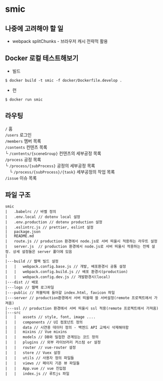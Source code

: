 # smic

## 나중에 고려해야 할 일

- webpack splitChunks - 브라우저 캐시 전략적 활용

## Docker 로컬 테스트해보기

- 빌드

```shell
$ docker build -t smic -f docker/Dockerfile.develop .
```

- 런

```shell
$ docker run smic
```

## 라우팅
`/` 홈  
`/users` 로그인  
`/members` 멤버 목록  
`/contents` 컨텐츠 목록  
└ `/contents/{sceneGroup}` 컨텐츠의 세부공정 목록  
`/process` 공정 목록  
└ `/process/{subProcess}` 공정의 세부공정 목록  
　└ `/process/{subProcess}/{task}` 세부공정의 작업 목록  
`/issue` 이슈 목록  

## 파일 구조

```
smic
|   .babelrc // 바벨 정의
|   .env.local // dotenv local 설정
|   .env.production // dotenv production 설정
|   .eslintrc.js // prettier, eslint 설정
|   package.json
|   README.md
|   route.js // production 환경에서 node.js로 서버 띄울시 적용하는 라우트 설정
|   server.js  // production 환경에서 node.js로 서버 띄울시 적용하는 전체 설정. 상세 설정들은 server 폴더에 있음
|   
|---build // 웹팩 빌드 설정
|   |   webpack.config.base.js // 개발, 배포환경시 공통 설정
|   |   webpack.config.build.js // 배포 환경시(production)
|   |   webpack.config.dev.js // 개발환경시(local)
|---dist // 배포
|---logs // 웹팩 로그파일
|---public // 퍼블릭에 들어갈 index.html, favicon 파일
|---server // production환경에서 서버 띄울때 쓸 서버설정(remote 프로젝트에서 가져옴)
|---ssl // production 환경에서 서버 띄울시 ssl 적용(remote 프로젝트에서 가져옴)
|---src
|   |   assets // style, font, image ....
|   |   components // UI 컴포넌트 정의
|   |   data // 시연용 데이터 정의 - 백엔드 API 교체시 삭제해야함
|   |   mixins // Vue mixins
|   |   models // DB와 밀접한 관계있는 코드 정의
|   |   plugins // 외부 라이브러리 커스텀 or 설정
|   |   router // vue-router 설정
|   |   store // Vuex 설정
|   |   utils // 사용자 정의 파일들
|   |   views // 페이지 기준 뷰 파일들
|   |   App.vue // vue 진입점
|   |   index.js // 루트js 파일
```
